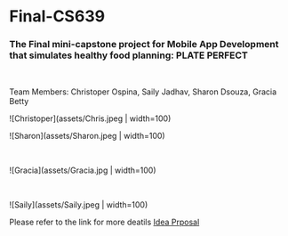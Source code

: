 # Final-CS639

<h3>The Final mini-capstone project for Mobile App Development that simulates healthy food planning: PLATE PERFECT </h3>

 <br/>

Team Members:
Christoper Ospina, Saily Jadhav, Sharon Dsouza, Gracia Betty

![Christoper](assets/Chris.jpeg | width=100)
<br/>

![Sharon](assets/Sharon.jpeg | width=100)

<br/>

![Gracia](assets/Gracia.jpg | width=100)

<br/>

![Saily](assets/Saily.jpeg | width=100)
<br/>

Please refer to the link for more deatils [Idea Prposal](https://docs.google.com/document/d/1WH4igLCGn2JayA3ci811kjBUjbGURqBT/edit?usp=sharing&ouid=102167781560686034577&rtpof=true&sd=true)
